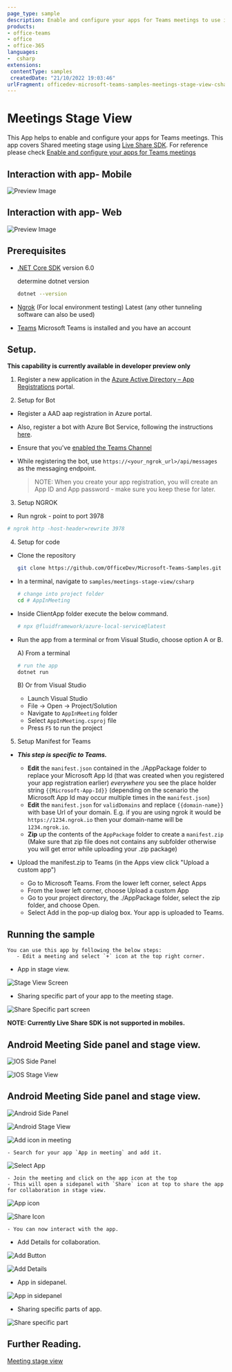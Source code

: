 ```yaml
---
page_type: sample
description: Enable and configure your apps for Teams meetings to use in stage view
products:
- office-teams
- office
- office-365
languages:
-  csharp
extensions:
 contentType: samples
 createdDate: "21/10/2022 19:03:46"
urlFragment: officedev-microsoft-teams-samples-meetings-stage-view-csharp
---
```


# Meetings Stage View

This App helps to enable and configure your apps for Teams meetings. This app covers Shared meeting stage using [Live Share SDK](https://aka.ms/livesharedocs).
For reference please check [Enable and configure your apps for Teams meetings](https://docs.microsoft.com/en-us/microsoftteams/platform/apps-in-teams-meetings/enable-and-configure-your-app-for-teams-meetings)

## Interaction with app- Mobile

![Preview Image](Images/preview_web.gif)

## Interaction with app- Web

![Preview Image](Images/preview_mobile.gif)


## Prerequisites

- [.NET Core SDK](https://dotnet.microsoft.com/download) version 6.0

  determine dotnet version
  ```bash
  dotnet --version
  ```
- [Ngrok](https://ngrok.com/download) (For local environment testing) Latest (any other tunneling software can also be used)
  
- [Teams](https://teams.microsoft.com) Microsoft Teams is installed and you have an account


## Setup.

**This capability is currently available in developer preview only**

1. Register a new application in the [Azure Active Directory – App Registrations](https://go.microsoft.com/fwlink/?linkid=2083908) portal.

    
2. Setup for Bot
  - Register a AAD aap registration in Azure portal.
  - Also, register a bot with Azure Bot Service, following the instructions [here](https://docs.microsoft.com/en-us/azure/bot-service/bot-service-quickstart-registration?view=azure-bot-service-3.0).
  - Ensure that you've [enabled the Teams Channel](https://docs.microsoft.com/en-us/azure/bot-service/channel-connect-teams?view=azure-bot-service-4.0)
  - While registering the bot, use `https://<your_ngrok_url>/api/messages` as the messaging endpoint.

    > NOTE: When you create your app registration, you will create an App ID and App password - make sure you keep these for later.

3. Setup NGROK
- Run ngrok - point to port 3978

```bash
# ngrok http -host-header=rewrite 3978
```

4. Setup for code

- Clone the repository

    ```bash
    git clone https://github.com/OfficeDev/Microsoft-Teams-Samples.git
    ```

 - In a terminal, navigate to `samples/meetings-stage-view/csharp`

    ```bash
    # change into project folder
    cd # AppInMeeting
    ```

- Inside ClientApp folder execute the below command.

    ```bash
    # npx @fluidframework/azure-local-service@latest
    ```
    
- Run the app from a terminal or from Visual Studio, choose option A or B.

  A) From a terminal

  ```bash
  # run the app
  dotnet run
  ```

  B) Or from Visual Studio

  - Launch Visual Studio
  - File -> Open -> Project/Solution
  - Navigate to `AppInMeeting` folder
  - Select `AppInMeeting.csproj` file
  - Press `F5` to run the project

5. Setup Manifest for Teams
- __*This step is specific to Teams.*__
    - **Edit** the `manifest.json` contained in the ./AppPackage folder to replace your Microsoft App Id (that was created when you registered your app registration earlier) *everywhere* you see the place holder string `{{Microsoft-App-Id}}` (depending on the scenario the Microsoft App Id may occur multiple times in the `manifest.json`)
    - **Edit** the `manifest.json` for `validDomains` and replace `{{domain-name}}` with base Url of your domain. E.g. if you are using ngrok it would be `https://1234.ngrok.io` then your domain-name will be `1234.ngrok.io`.
    - **Zip** up the contents of the `AppPackage` folder to create a `manifest.zip` (Make sure that zip file does not contains any subfolder otherwise you will get error while uploading your .zip package)

- Upload the manifest.zip to Teams (in the Apps view click "Upload a custom app")
   - Go to Microsoft Teams. From the lower left corner, select Apps
   - From the lower left corner, choose Upload a custom App
   - Go to your project directory, the ./AppPackage folder, select the zip folder, and choose Open.
   - Select Add in the pop-up dialog box. Your app is uploaded to Teams.

## Running the sample
    You can use this app by following the below steps:
       - Edit a meeting and select `+` icon at the top right corner.

- App in stage view.

![Stage View Screen](Images/stage_view.png)

- Sharing specific part of your app to the meeting stage.

![Share Specific part screen](Images/share_specific_part.png)

**NOTE: Currently Live Share SDK is not supported in mobiles.**

## Android Meeting Side panel and stage view.

![IOS Side Panel](Images/ios_side_panel.jpeg)

![IOS Stage View](Images/ios_share_todo.jpeg)

## Android Meeting Side panel and stage view.

![Android Side Panel](Images/android_side_panel.jpeg)

![Android Stage View](Images/android_share_todo.jpeg)

![Add icon in meeting](Images/add_icon.png)

    - Search for your app `App in meeting` and add it.

![Select App](Images/select_app.png)

    - Join the meeting and click on the app icon at the top
    - This will open a sidepanel with `Share` icon at top to share the app for collaboration in stage view.

![App icon](Images/app_icon.png)

![Share Icon](Images/share_icon.png)

    - You can now interact with the app.


- Add Details for collaboration.

![Add Button](Images/add_button.png)

![Add Details](Images/add_details.png)

- App in sidepanel.

![App in sidepanel](Images/side_panel.png)

- Sharing specific parts of app.

![Share specific part](Images/share_specific_part_sidepanel.png)

## Further Reading.

[Meeting stage view](https://learn.microsoft.com/en-us/microsoftteams/platform/sbs-meetings-stage-view)
